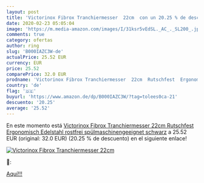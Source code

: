 ```yaml
---
layout: post
title: 'Victorinox Fibrox Tranchiermesser  22cm  con un 20.25 % de descuento'
date: 2020-02-23 05:05:04
image: 'https://m.media-amazon.com/images/I/31ksr5vEdSL._AC_._SL200_.jpg'
comments: true
category: ofertas
author: ring
slug: 'B000IAZC3W-de'
actualPrice: 25.52 EUR
currency: EUR
price: 25.52
comparePrice: 32.0 EUR
prodname: 'Victorinox Fibrox Tranchiermesser  22cm  Rutschfest  Ergonomisch  Edelstahl  rostfrei  spülmaschinengeeignet  schwarz'
country: 'de'
flag: '🇩🇪'
buyurl: 'https://www.amazon.de/dp/B000IAZC3W/?tag=tolees0ca-21'
descuento: '20.25'
average: '25.52'
---
```


En este momento está [Victorinox Fibrox Tranchiermesser  22cm  Rutschfest  Ergonomisch  Edelstahl  rostfrei  spülmaschinengeeignet  schwarz](https://www.amazon.de/dp/B000IAZC3W/?tag=tolees0ca-21) a 25.52 EUR (original: 32.0 EUR) (20.25 %  de descuento) en el siguiente enlace!

[![Victorinox Fibrox Tranchiermesser  22cm ](https://m.media-amazon.com/images/I/31ksr5vEdSL._AC_._SL200_.jpg)](https://www.amazon.de/dp/B000IAZC3W/?tag=tolees0ca-21)

🔎:


[Aquí!!!](https://www.amazon.de/dp/B000IAZC3W/?tag=tolees0ca-21)
